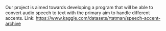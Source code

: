 Our project is aimed towards developing a program that will be able to convert audio speech to text with the primary aim to handle different accents.
Link: https://www.kaggle.com/datasets/rtatman/speech-accent-archive
